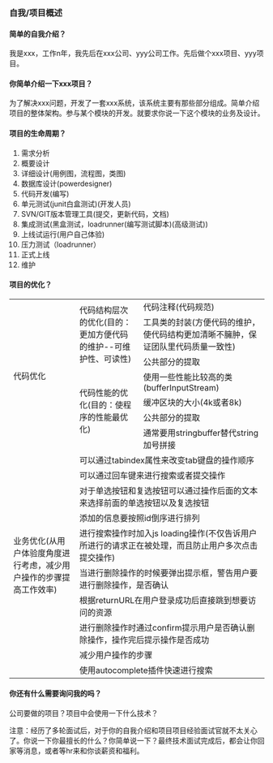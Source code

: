 ### 自我/项目概述


#### 简单的自我介绍？
我是xxx，工作n年，我先后在xxx公司、yyy公司工作。先后做个xxx项目、yyy项目。


#### 你简单介绍一下xxx项目？
 为了解决xxx问题，开发了一套xxx系统，该系统主要有那些部分组成。简单介绍项目的整体架构。参与某个模块的开发。就要求你说一下这个模块的业务及设计。
 

#### 项目的生命周期？
1. 需求分析
2. 概要设计
3. 详细设计(用例图，流程图，类图)
4. 数据库设计(powerdesigner)
5. 代码开发(编写)
6. 单元测试(junit白盒测试)(开发人员)
7. SVN/GIT版本管理工具(提交，更新代码，文档)
8. 集成测试(黑盒测试，loadrunner(编写测试脚本)(高级测试))
9. 上线试运行(用户自己体验)
10. 压力测试（loadrunner）
11. 正式上线 
12. 维护


#### 项目的优化？
<div class="custom-table-height">
    <table>
        <tr>
            <td rowspan="7">代码优化</td>
            <td rowspan="3">代码结构层次的优化(目的：更加方便代码的维护--可维护性、可读性)</td>
            <td>代码注释(代码规范)</td>
        </tr>
        <tr>
            <td>工具类的封装(方便代码的维护，使代码结构更加清晰不臃肿，保证团队里代码质量一致性)</td>
        </tr>
        <tr>
            <td>公共部分的提取</td>
        </tr>
        <tr>
            <td rowspan="4">代码性能的优化(目的：使程序的性能最优化)</td>
            <td>使用一些性能比较高的类(bufferInputStream)</td>
        </tr>
        <tr>
            <td>缓冲区块的大小(4k或者8k)</td>
        </tr>
        <tr>
            <td>公共部分的提取</td>
        </tr>
        <tr>
            <td>通常要用stringbuffer替代string加号拼接</td>
        </tr>
        <tr>
             <td rowspan="10">业务优化(从用户体验度角度进行考虑，减少用户操作的步骤提高工作效率)</td>
            <td colspan="2">可以通过tabindex属性来改变tab键盘的操作顺序</td>
        </tr>
        <tr>
            <td colspan="2">可以通过回车键来进行搜索或者提交操作</td>
        </tr>
        <tr>
            <td colspan="2">对于单选按钮和复选按钮可以通过操作后面的文本来选择前面的单选按钮以及复选按钮</td>
        </tr>
        <tr>
            <td colspan="2">添加的信息要按照id倒序进行排列</td>
        </tr>
        <tr>
            <td colspan="2">进行搜索操作时加入js loading操作(不仅告诉用户所进行的请求正在被处理，而且防止用户多次点击提交操作)</td>
        </tr>
        <tr>
            <td colspan="2">当进行删除操作的时候要弹出提示框，警告用户要进行删除操作，是否确认</td>
        </tr>
        <tr>
            <td colspan="2">根据returnURL在用户登录成功后直接跳到想要访问的资源</td>
        </tr>
        <tr>
            <td colspan="2">进行删除操作时通过confirm提示用户是否确认删除操作，操作完后提示操作是否成功</td>
        </tr>
        <tr>
            <td colspan="2">减少用户操作的步骤</td>
        </tr>
        <tr>
            <td colspan="2">使用autocomplete插件快速进行搜索</td>
        </tr>
    </table>
</div>


#### 你还有什么需要询问我的吗？
公司要做的项目？项目中会使用一下什么技术？


注意：经历了多轮面试后，对于你的自我介绍和项目项目经验面试官就不太关心了。你说一下你最擅长的什么？你简单说一下？最终技术面试完成后，都会让你回家等消息，或者等hr来和你谈薪资和福利。
